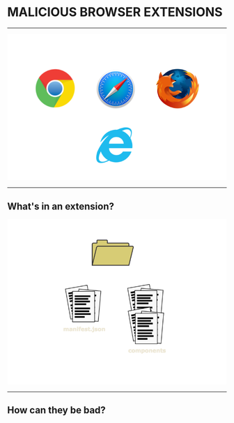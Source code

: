 # MALICIOUS BROWSER EXTENSIONS

---

![logos](images/logos.png) 


---
## What's in an extension?
![files](images/files.png)

---
## How can they be bad?

